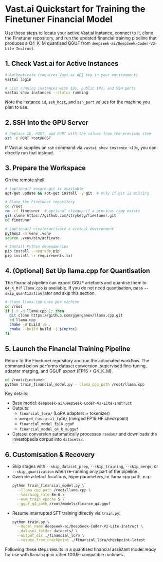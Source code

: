 # Vast.ai Quickstart for Training the Finetuner Financial Model

Use these steps to locate your active Vast.ai instance, connect to it, clone the
Finetuner repository, and run the updated financial training pipeline that
produces a Q4_K_M quantised GGUF from `deepseek-ai/DeepSeek-Coder-V2-Lite-Instruct`.

## 1. Check Vast.ai for Active Instances

```bash
# Authenticate (requires Vast.ai API key in your environment)
vastai login

# List running instances with IDs, public IPs, and SSH ports
vastai show instances --status running
```

Note the instance `id`, `ssh_host`, and `ssh_port` values for the machine you
plan to use.

## 2. SSH Into the GPU Server

```bash
# Replace ID, HOST, and PORT with the values from the previous step
ssh -p PORT root@HOST
```

If Vast.ai supplies an `ssh` command via `vastai show instance <ID>`, you can
directly run that instead.

## 3. Prepare the Workspace

On the remote shell:

```bash
# (optional) ensure git is available
apt-get update && apt-get install -y git  # only if git is missing

# Clone the Finetuner repository
cd /root
rm -rf finetuner  # optional cleanup if a previous copy exists
git clone https://github.com/strykesg/finetuner.git
cd finetuner

# (optional) create/activate a virtual environment
python3 -m venv .venv
source .venv/bin/activate

# Install Python dependencies
pip install --upgrade pip
pip install -r requirements.txt
```

## 4. (Optional) Set Up llama.cpp for Quantisation

The financial pipeline can export GGUF artefacts and quantise them to `Q4_K_M` if
`llama.cpp` is available. If you do not need quantisation, pass
`--skip_quantization` later and skip this section.

```bash
# Clone llama.cpp once per machine
cd /root
if [ ! -d llama.cpp ]; then
  git clone https://github.com/ggerganov/llama.cpp.git
  cd llama.cpp
  cmake -B build -S .
  cmake --build build -j $(nproc)
fi
```

## 5. Launch the Financial Training Pipeline

Return to the Finetuner repository and run the automated workflow. The command
below performs dataset conversion, supervised fine-tuning, adapter merging, and
GGUF export (FP16 + Q4_K_M).

```bash
cd /root/finetuner
python train_financial_model.py --llama_cpp_path /root/llama.cpp
```

Key details:
- Base model: `deepseek-ai/DeepSeek-Coder-V2-Lite-Instruct`
- Outputs:
  - `financial_lora/` (LoRA adapters + tokenizer)
  - `merged_financial_fp16/` (merged FP16 HF checkpoint)
  - `financial_model_fp16.gguf`
  - `financial_model_q4_k_m.gguf`
- Dataset conversion automatically processes `random/` and downloads the
  Investopedia corpus into `datasets/`.

## 6. Customisation & Recovery

- Skip stages with `--skip_dataset_prep`, `--skip_training`, `--skip_merge`, or
  `--skip_quantization` when re-running only part of the pipeline.
- Override artefact locations, hyperparameters, or llama.cpp path, e.g.:
  ```bash
  python train_financial_model.py \
    --llama_cpp_path /root/llama.cpp \
    --learning_rate 8e-6 \
    --num_train_epochs 5 \
    --gguf_q4_path /root/models/finance_q4.gguf
  ```
- Resume interrupted SFT training directly via `train.py`:
  ```bash
  python train.py \
    --model_name deepseek-ai/DeepSeek-Coder-V2-Lite-Instruct \
    --dataset_folder datasets/ \
    --output_dir ./financial_lora \
    --resume_from_checkpoint ./financial_lora/checkpoint-latest
  ```

Following these steps results in a quantised financial assistant model ready for
use with llama.cpp or other GGUF-compatible runtimes.
